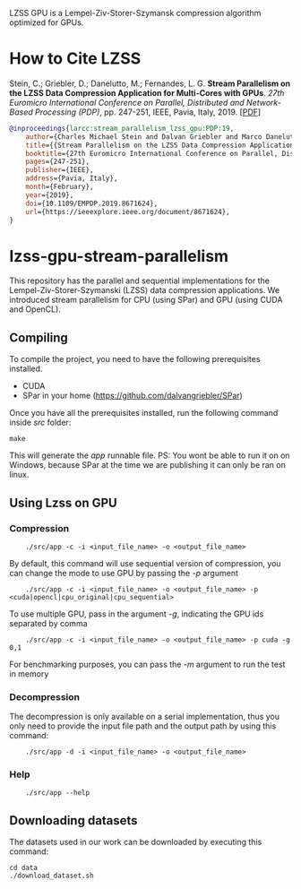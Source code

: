 LZSS GPU is a Lempel-Ziv-Storer-Szymansk compression algorithm optimized for GPUs.

# How to Cite LZSS

Stein, C.; Griebler, D.; Danelutto, M.; Fernandes, L. G. **Stream Parallelism on the LZSS Data Compression Application for Multi-Cores with GPUs**. *27th Euromicro International Conference on Parallel, Distributed and Network-Based Processing (PDP)*, pp. 247-251, IEEE, Pavia, Italy, 2019. [[PDF](https://dx.doi.org/10.1109/EMPDP.2019.8671624)]

```bibtex
@inproceedings{larcc:stream_parallelism_lzss_gpu:PDP:19,
    author={Charles Michael Stein and Dalvan Griebler and Marco Danelutto and Luiz Gustavo Fernandes},
    title={{Stream Parallelism on the LZSS Data Compression Application for Multi-Cores with GPUs}},
    booktitle={27th Euromicro International Conference on Parallel, Distributed and Network-Based Processing (PDP)},
    pages={247-251},
    publisher={IEEE},
    address={Pavia, Italy},
    month={February},
    year={2019},
    doi={10.1109/EMPDP.2019.8671624},
    url={https://ieeexplore.ieee.org/document/8671624},
}

```

# lzss-gpu-stream-parallelism
This repository has the parallel and sequential implementations for the Lempel-Ziv-Storer-Szymanski (LZSS) data compression applications. We introduced stream parallelism for CPU (using SPar) and GPU (using CUDA and OpenCL).

## Compiling
To compile the project, you need to have the following prerequisites installed.
 - CUDA
 - SPar in your home (https://github.com/dalvangriebler/SPar)

Once you have all the prerequisites installed, run the following command inside *src* folder:

```make```

This will generate the *app* runnable file. PS: You wont be able to run it on on Windows, because SPar at the time we are publishing it can only be ran on linux.
## Using Lzss on GPU

### Compression
```
    ./src/app -c -i <input_file_name> -o <output_file_name>
```
By default, this command will use sequential version of compression, you can change the mode to use GPU by passing the *-p* argument
```
    ./src/app -c -i <input_file_name> -o <output_file_name> -p <cuda|opencl|cpu_original|cpu_sequential>
```
To use multiple GPU, pass in the argument *-g*, indicating the GPU ids separated by comma
```
    ./src/app -c -i <input_file_name> -o <output_file_name> -p cuda -g 0,1
```
For benchmarking purposes, you can pass the *-m* argument to run the test in memory
### Decompression
The decompression is only available on a serial implementation, thus you only need to provide the input file  path and the output path by using this command:
```
    ./src/app -d -i <input_file_name> -o <output_file_name>
```
### Help
```
    ./src/app --help
```
## Downloading datasets
The datasets used in our work can be downloaded by executing this command:
```
cd data
./download_dataset.sh
```
